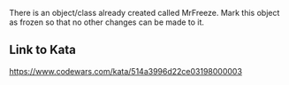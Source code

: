 There is an object/class already created called MrFreeze. Mark this object as frozen so that no other changes can be made to it.

## Link to Kata
https://www.codewars.com/kata/514a3996d22ce03198000003